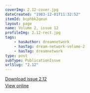```yaml
---
coverImg: 2.12-cover.jpg
dateCreated: "1983-12-01T11:32:52"
itemId: bcphbk2qeun
layout: page
name: Volume 2, issue 12
profileImg: 2.12-rect.jpg
tags:
    - hasAuthor: dreamnetwork
    - hasTag: dream-network-volume-2
    - hasTag: dreamnetwork
type: post
subType: PublicationIssue
urlSlug: "2.12"
---
```


<p style="margin-block-end: 5px; margin-block-start: 5px;"><a href="../files/pdfs/Volume_2/2.12-Dream-Craft-Volume-2-No-12.pdf" download="">Download issue 2.12</a></p><p style="margin-block-end: 5px; margin-block-start: 5px;"><a href="../files/pdfs/Volume_2/2.12-Dream-Craft-Volume-2-No-12.pdf">View online</a></p>
